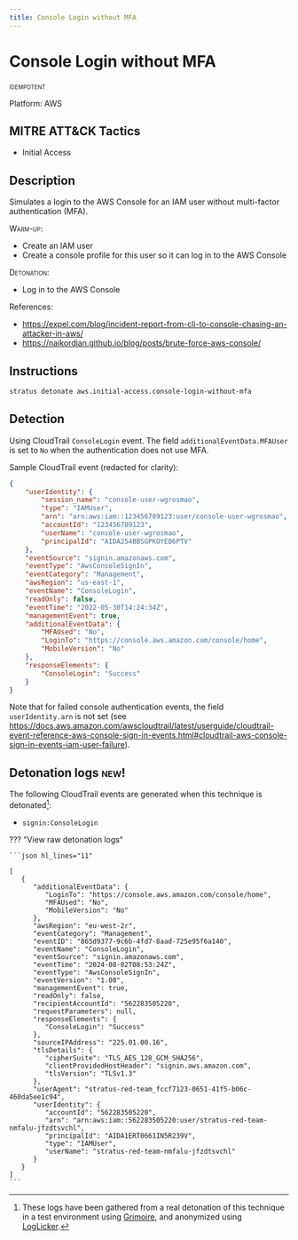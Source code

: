 ```yaml
---
title: Console Login without MFA
---
```


# Console Login without MFA


 <span class="smallcaps w3-badge w3-blue w3-round w3-text-white" title="This attack technique can be detonated multiple times">idempotent</span> 

Platform: AWS

## MITRE ATT&CK Tactics


- Initial Access

## Description


Simulates a login to the AWS Console for an IAM user without multi-factor authentication (MFA).

<span style="font-variant: small-caps;">Warm-up</span>:

- Create an IAM user
- Create a console profile for this user so it can log in to the AWS Console

<span style="font-variant: small-caps;">Detonation</span>:

- Log in to the AWS Console

References:

- https://expel.com/blog/incident-report-from-cli-to-console-chasing-an-attacker-in-aws/
- https://naikordian.github.io/blog/posts/brute-force-aws-console/


## Instructions

```bash title="Detonate with Stratus Red Team"
stratus detonate aws.initial-access.console-login-without-mfa
```
## Detection


Using CloudTrail <code>ConsoleLogin</code> event. The field <code>additionalEventData.MFAUser</code> is set to
<code>No</code> when the authentication does not use MFA.

Sample CloudTrail event (redacted for clarity):

```json hl_lines="4 14 19 24"
{
	"userIdentity": {
		"session_name": "console-user-wgrosmao",
		"type": "IAMUser",
		"arn": "arn:aws:iam::123456789123:user/console-user-wgrosmao",
		"accountId": "123456789123",
		"userName": "console-user-wgrosmao",
		"principalId": "AIDA254BBSGPKOYEB6PTV"
	},
	"eventSource": "signin.amazonaws.com",
	"eventType": "AwsConsoleSignIn",
	"eventCategory": "Management",
	"awsRegion": "us-east-1",
	"eventName": "ConsoleLogin",
	"readOnly": false,
	"eventTime": "2022-05-30T14:24:34Z",
	"managementEvent": true,
	"additionalEventData": {
		"MFAUsed": "No",
		"LoginTo": "https://console.aws.amazon.com/console/home",
		"MobileVersion": "No"
	},
	"responseElements": {
		"ConsoleLogin": "Success"
	}
}
```

Note that for failed console authentication events, the field <code>userIdentity.arn</code> is not set (see https://docs.aws.amazon.com/awscloudtrail/latest/userguide/cloudtrail-event-reference-aws-console-sign-in-events.html#cloudtrail-aws-console-sign-in-events-iam-user-failure).



## Detonation logs <span class="smallcaps w3-badge w3-light-green w3-round w3-text-sand">new!</span>

The following CloudTrail events are generated when this technique is detonated[^1]:


- `signin:ConsoleLogin`


??? "View raw detonation logs"

    ```json hl_lines="11"

    [
	   {
	      "additionalEventData": {
	         "LoginTo": "https://console.aws.amazon.com/console/home",
	         "MFAUsed": "No",
	         "MobileVersion": "No"
	      },
	      "awsRegion": "eu-west-2r",
	      "eventCategory": "Management",
	      "eventID": "865d9377-9c6b-4fd7-8aad-725e95f6a140",
	      "eventName": "ConsoleLogin",
	      "eventSource": "signin.amazonaws.com",
	      "eventTime": "2024-08-02T08:53:24Z",
	      "eventType": "AwsConsoleSignIn",
	      "eventVersion": "1.08",
	      "managementEvent": true,
	      "readOnly": false,
	      "recipientAccountId": "562283505220",
	      "requestParameters": null,
	      "responseElements": {
	         "ConsoleLogin": "Success"
	      },
	      "sourceIPAddress": "225.01.00.16",
	      "tlsDetails": {
	         "cipherSuite": "TLS_AES_128_GCM_SHA256",
	         "clientProvidedHostHeader": "signin.aws.amazon.com",
	         "tlsVersion": "TLSv1.3"
	      },
	      "userAgent": "stratus-red-team_fccf7123-0651-41f5-b06c-460da5ee1c94",
	      "userIdentity": {
	         "accountId": "562283505220",
	         "arn": "arn:aws:iam::562283505220:user/stratus-red-team-nmfalu-jfzdtsvchl",
	         "principalId": "AIDA1ERT0661IN5R239V",
	         "type": "IAMUser",
	         "userName": "stratus-red-team-nmfalu-jfzdtsvchl"
	      }
	   }
	]
    ```

[^1]: These logs have been gathered from a real detonation of this technique in a test environment using [Grimoire](https://github.com/DataDog/grimoire), and anonymized using [LogLicker](https://github.com/Permiso-io-tools/LogLicker).
